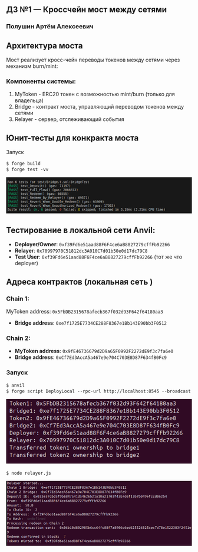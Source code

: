 ## ДЗ №1 — Кроссчейн мост между сетями
### Полушин Артём Алексеевич

## Архитектура моста

Мост реализует кросс-чейн переводы токенов между сетями через механизм burn/mint:

### Компоненты системы:
1. MyToken - ERC20 токен с возможностью mint/burn (только для владельца)
2. Bridge - контракт моста, управляющий переводом токенов между сетями
3. Relayer - сервер, отслеживающий события


## Юнит-тесты для конкракта моста
Запуск
```shell
$ forge build
$ forge test -vv
```
![Результат](image1.png)

## Тестирование в локальной сети Anvil:
- **Deployer/Owner**: `0xf39Fd6e51aad88F6F4ce6aB8827279cffFb92266`
- **Relayer**: `0x70997970C51812dc3A010C7d01b50e0d17dc79C8`
- **Test User**: `0xf39Fd6e51aad88F6F4ce6aB8827279cffFb92266` (тот же что deployer)

## Адреса контрактов (локальная сеть )

### Chain 1:
MyToken address: `0x5FbDB2315678afecb367f032d93F642f64180aa3`
- **Bridge address**: `0xe7f1725E7734CE288F8367e1Bb143E90bb3F0512`

### Chain 2:
- **MyToken address**: `0x9fE46736679d2D9a65F0992F2272dE9f3c7fa6e0`
- **Bridge address**: `0xCf7Ed3AccA5a467e9e704C703E8D87F634fB0Fc9`


### Запуск
```shell
$ anvil
$ forge script DeployLocal --rpc-url http://localhost:8545 --broadcast
```
![](image2.png)
```shell
$ node relayer.js
```
![После запуска и операции депозита](image3.png)